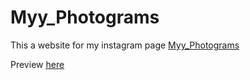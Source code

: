 # Myy_Photograms
This a website for my instagram page [Myy_Photograms](https://www.instagram.com/myy_photograms/)

Preview [here](https://myy-photograms.netlify.app/)

